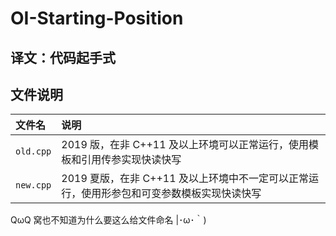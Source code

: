 # OI-Starting-Position

## 译文：代码起手式

## 文件说明
| 文件名 | 说明 |
| :-- | :-- |
| `old.cpp` | 2019 版，在非 C++11 及以上环境可以正常运行，使用模板和引用传参实现快读快写 |
| `new.cpp` | 2019 夏版，在非 C++11 及以上环境中不一定可以正常运行，使用形参包和可变参数模板实现快读快写 |

QωQ 窝也不知道为什么要这么给文件命名 |･ω･｀)
